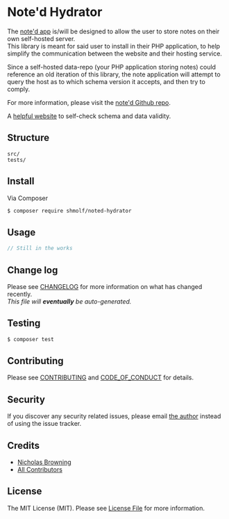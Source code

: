 # Note'd Hydrator
<!--
[![Latest Version on Packagist][ico-version]][link-packagist]
[![Software License][ico-license]](LICENSE.md)
[![Build Status][ico-travis]][link-travis]
[![Coverage Status][ico-scrutinizer]][link-scrutinizer]
[![Quality Score][ico-code-quality]][link-code-quality]
[![Total Downloads][ico-downloads]][link-downloads]
-->

The [note'd app](https://note-d.app) is/will be designed to allow the user to store notes
on their own self-hosted server.  
This library is meant for said user to install in their PHP application, to help simplify
the communication between the website and their hosting service.

Since a self-hosted data-repo (your PHP application storing notes) could reference an old iteration of this library,
the note application will attempt to query the host as to which schema version it accepts, and then try to comply.

For more information, please visit the [note'd Github repo](https://github.com/shmolf/noted).

A [helpful website](https://www.jsonschemavalidator.net/) to self-check schema and data validity.

## Structure

```
src/
tests/
```


## Install

Via Composer

``` bash
$ composer require shmolf/noted-hydrator
```

## Usage

``` php
// Still in the works
```

## Change log

Please see [CHANGELOG](CHANGELOG.md) for more information on what has changed recently.  
_This file will **eventually** be auto-generated._

## Testing

``` bash
$ composer test
```

## Contributing

Please see [CONTRIBUTING](CONTRIBUTING.md) and [CODE_OF_CONDUCT](CODE_OF_CONDUCT.md) for details.

## Security

If you discover any security related issues, please email <a href="mailto:shmolf@gmail.com">the author</a> instead of using the issue tracker.

## Credits

- [Nicholas Browning][link-author]
- [All Contributors][link-contributors]

## License

The MIT License (MIT). Please see [License File](LICENSE.md) for more information.
<!--
[ico-version]: https://img.shields.io/packagist/v/:vendor/:package_name.svg?style=flat-square
[ico-license]: https://img.shields.io/badge/license-MIT-brightgreen.svg?style=flat-square
[ico-travis]: https://img.shields.io/travis/:vendor/:package_name/master.svg?style=flat-square
[ico-scrutinizer]: https://img.shields.io/scrutinizer/coverage/g/:vendor/:package_name.svg?style=flat-square
[ico-code-quality]: https://img.shields.io/scrutinizer/g/:vendor/:package_name.svg?style=flat-square
[ico-downloads]: https://img.shields.io/packagist/dt/:vendor/:package_name.svg?style=flat-square

[link-packagist]: https://packagist.org/packages/:vendor/:package_name
[link-travis]: https://travis-ci.org/:vendor/:package_name
[link-scrutinizer]: https://scrutinizer-ci.com/g/:vendor/:package_name/code-structure
[link-code-quality]: https://scrutinizer-ci.com/g/:vendor/:package_name
[link-downloads]: https://packagist.org/packages/:vendor/:package_name
-->
[link-author]: https://github.com/shmolf
[link-contributors]: ../../contributors
